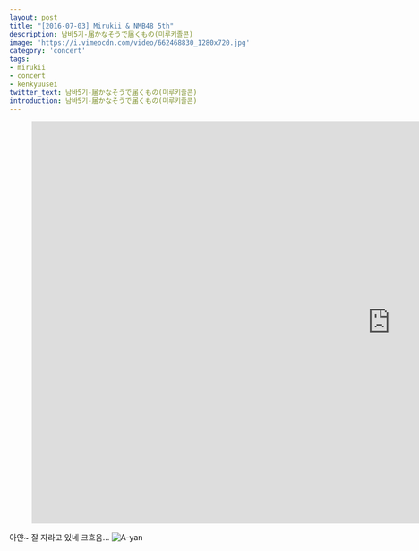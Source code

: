 ```yaml
---
layout: post
title: "[2016-07-03] Mirukii & NMB48 5th"
description: 남바5기-届かなそうで届くもの(미루키졸콘)
image: 'https://i.vimeocdn.com/video/662468830_1280x720.jpg'
category: 'concert'
tags:
- mirukii
- concert
- kenkyuusei
twitter_text: 남바5기-届かなそうで届くもの(미루키졸콘)
introduction: 남바5기-届かなそうで届くもの(미루키졸콘)
---
```

<figure class="video_container">
<iframe src="https://player.vimeo.com/video/239485362" width="1280" height="720" frameborder="0" webkitallowfullscreen mozallowfullscreen allowfullscreen></iframe>
</figure>

아얀~ 잘 자라고 있네 크흐음...
![A-yan](http://livedoor.blogimg.jp/yasuko1984ja-oku/imgs/5/e/5e5d0de9.jpg)
